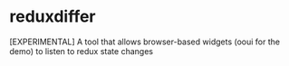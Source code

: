 # reduxdiffer
[EXPERIMENTAL] A tool that allows browser-based widgets (ooui for the demo) to listen to redux state changes
